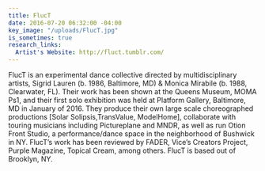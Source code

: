 ```yaml
---
title: FlucT
date: 2016-07-20 06:32:00 -04:00
key_image: "/uploads/FlucT.jpg"
is_sometimes: true
research_links:
  Artist's Website: http://fluct.tumblr.com/
---
```


FlucT is an experimental dance collective directed by multidisciplinary artists, Sigrid Lauren (b. 1986, Baltimore, MD) & Monica Mirabile (b. 1988, Clearwater, FL). Their work has been shown at the Queens Museum, MOMA Ps1, and their first solo exhibition was held at Platform Gallery, Baltimore, MD in January of 2016. They produce their own large scale choreographed productions [Solar Solipsis,TransValue, ModelHome], collaborate with touring musicians including Pictureplane and MNDR, as well as run Otion Front Studio, a performance/dance space in the neighborhood of Bushwick in NY. FlucT’s work has been reviewed by FADER, Vice’s Creators Project, Purple Magazine, Topical Cream, among others. FlucT is based out of Brooklyn, NY. 